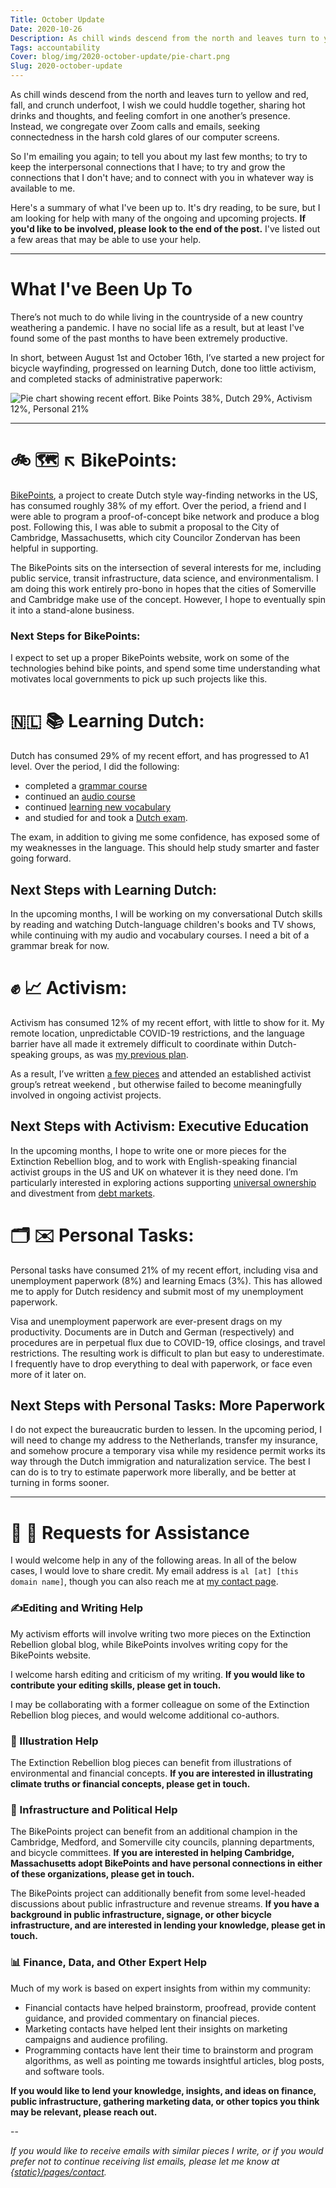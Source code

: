 ```yaml
---
Title: October Update
Date: 2020-10-26
Description: As chill winds descend from the north and leaves turn to yellow and red, fall, and crunch underfoot, I wish we could huddle together, sharing hot drinks and thoughts, and feeling comfort in one another’s presence. Instead, we congregate over Zoom calls and emails, seeking connectedness in the harsh cold glares of our computer screens. So I'm emailing you again; to tell you about my last few months; to try to keep the interpersonal connections that I have; to try and grow the connections that I don't have; and to connect with you in whatever way is available to me."
Tags: accountability
Cover: blog/img/2020-october-update/pie-chart.png
Slug: 2020-october-update
---
```

As chill winds descend from the north and leaves turn to yellow and red, fall, and crunch underfoot, I wish we could huddle together, sharing hot drinks and thoughts, and feeling comfort in one another’s presence. Instead, we congregate over Zoom calls and emails, seeking connectedness in the harsh cold glares of our computer screens.

So I'm emailing you again; to tell you about my last few months; to try to keep the interpersonal connections that I have; to try and grow the connections that I don't have; and to connect with you in whatever way is available to me.

Here's a summary of what I've been up to. It's dry reading, to be sure, but I am looking for help with many of the ongoing and upcoming projects. **If you'd like to be involved, please look to the end of the post.** I've listed out a few areas that may be able to use your help.

---

# What I've Been Up To

There’s not much to do while living in the countryside of a new country weathering a pandemic. I have no social life as a result, but at least I've found some of the past months to have been extremely productive.

In short, between August 1st and October 16th, I’ve started a new project for bicycle wayfinding, progressed on learning Dutch, done too little activism, and completed stacks of administrative paperwork:


![Pie chart showing recent effort. Bike Points 38%, Dutch 29%, Activism 12%, Personal 21%]({static}/blog/img/2020-october-update/pie-chart.png)

---

# 🚲 🗺 ↖️ BikePoints:

[BikePoints]({static}/bike-points), a project to create Dutch style way-finding networks in the US, has consumed roughly 38% of my effort. Over the period, a friend and I were able to program a proof-of-concept bike network and produce a blog post. Following this, I was able to submit a proposal to the City of Cambridge, Massachusetts, which city Councilor Zondervan has been helpful in supporting.

The BikePoints sits on the intersection of several interests for me, including public service, transit infrastructure, data science, and environmentalism. I am doing this work entirely pro-bono in hopes that the cities of Somerville and Cambridge make use of the concept. However, I hope to eventually spin it into a stand-alone business.

### Next Steps for BikePoints:
I expect to set up a proper BikePoints website, work on some of the technologies behind bike points, and spend some time understanding what motivates local governments to pick up such projects like this.


# 🇳🇱 📚 Learning Dutch:
Dutch has consumed 29% of my recent effort, and has progressed to A1 level. Over the period, I did the following:
- completed a [grammar course](https://www.learndutch.org/product/dutchgrammar/)
- continued an [audio course](https://www.michelthomas.com/learn-dutch/)
- continued [learning new vocabulary](https://www.babbel.com/dutch-vocabulary)
- and studied for and took a [Dutch exam](https://www.learndutch.org/product/dutchgrammar/).

The exam, in addition to giving me some confidence, has exposed some of my weaknesses in the language. This should help study smarter and faster going forward.

## Next Steps with Learning Dutch:
In the upcoming months, I will be working on my conversational Dutch skills by reading and watching Dutch-language children's books and TV shows, while continuing with my audio and vocabulary courses. I need a bit of a grammar break for now.

# ✊ 📈 Activism:

Activism has consumed 12% of my recent effort, with little to show for it. My remote location, unpredictable COVID-19 restrictions, and the language barrier have all made it extremely difficult to coordinate within Dutch-speaking groups, as was [my previous plan]({static}/june-july-update-2020).

As a  result, I’ve written [a few pieces]({static}/leaks-for-liability-against-fossil-fuels.html) and attended an established activist group’s retreat weekend , but otherwise failed to become meaningfully involved in ongoing activist projects.


## Next Steps with Activism: Executive Education
In the upcoming months, I hope to write one or more pieces for the Extinction Rebellion blog, and to work with English-speaking financial activist groups in the US and UK on whatever it is they need done. I’m particularly interested in exploring actions supporting [universal ownership]( https://www.trucost.com/publication/universal-ownership-environmental-externalities-matter-institutional-investors-full-report/) and divestment from [debt markets]( https://www.investopedia.com/ask/answers/071415/what-are-differences-between-debt-and-equity-markets.asp).


# 🗂 ✉️ Personal Tasks:
Personal tasks have consumed 21% of my recent effort, including visa and unemployment paperwork (8%) and learning Emacs (3%). This has allowed me to apply for Dutch residency and submit most of my unemployment paperwork.

Visa and unemployment paperwork are ever-present drags on my productivity. Documents are in Dutch and German (respectively) and procedures are in perpetual flux due to COVID-19, office closings, and travel restrictions. The resulting work is difficult to plan but easy to underestimate. I frequently have to drop everything to deal with paperwork, or face even more of it later on.

## Next Steps with Personal Tasks: More Paperwork
I do not expect the bureaucratic burden to lessen. In the upcoming period, I will need to change my address to the Netherlands, transfer my insurance, and somehow procure a temporary visa while my residence permit works its way through the Dutch immigration and naturalization service. The best I can do is to try to estimate paperwork more liberally, and be better at turning in forms sooner.

---

# 🙏 💬 Requests for Assistance
I would welcome help in any of the following areas. In all of the below cases, I would love to share credit. My email address is `al [at] [this domain name]`, though you can also reach me at [my contact page]({static}/pages/contact).

### ✍️Editing and Writing Help
My activism efforts will involve writing two more pieces on the Extinction Rebellion global blog, while BikePoints involves writing copy for the BikePoints website.

I welcome harsh editing and criticism of my writing. **If you would like to contribute your editing skills, please get in touch.**

I may be collaborating with a former colleague on some of the Extinction Rebellion blog pieces, and would welcome additional co-authors.

### 🎨 Illustration Help
The Extinction Rebellion blog pieces can benefit from illustrations of environmental and financial concepts. **If you are interested in illustrating climate truths or financial concepts, please get in touch.**

### 💪 Infrastructure and Political Help
The BikePoints project can benefit from an additional champion in the Cambridge, Medford, and Somerville city councils, planning departments, and bicycle committees. **If you are interested in helping Cambridge, Massachusetts adopt BikePoints and have personal connections in either of these organizations, please get in touch.**

The BikePoints project can additionally benefit from some level-headed discussions about public infrastructure and revenue streams. **If you have a background in public infrastructure, signage, or other bicycle infrastructure, and are interested in lending your knowledge, please get in touch.**


### 📊 Finance, Data, and Other Expert Help
Much of my work is based on expert insights from within my community: 

- Financial contacts have helped brainstorm, proofread, provide content guidance, and provided commentary on financial pieces.
- Marketing contacts have helped lent their insights on marketing campaigns and audience profiling.
- Programming contacts have lent their time to brainstorm and program algorithms, as well as pointing me towards insightful articles, blog posts, and software tools.

**If you would like to lend your knowledge, insights, and ideas on finance, public infrastructure, gathering marketing data, or other topics you think may be relevant, please reach out.**

--

*If you would like to receive emails with similar pieces I write, or if you would prefer not to continue receiving list emails, please let me know at [{static}/pages/contact]({static}/pages/contact).*

